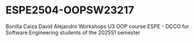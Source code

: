 # ESPE2504-OOPSW23217
Bonilla Caiza David Alejandro
Workshops U3
OOP course ESPE - DCCO for Software Engineering students of the 202551 semester
